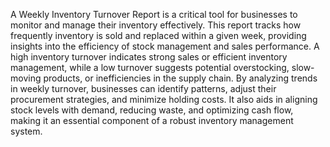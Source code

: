 A Weekly Inventory Turnover Report is a critical tool for businesses to monitor and manage their inventory effectively. This report tracks how frequently inventory is sold and replaced within a given week, providing insights into the efficiency of stock management and sales performance. A high inventory turnover indicates strong sales or efficient inventory management, while a low turnover suggests potential overstocking, slow-moving products, or inefficiencies in the supply chain. By analyzing trends in weekly turnover, businesses can identify patterns, adjust their procurement strategies, and minimize holding costs. It also aids in aligning stock levels with demand, reducing waste, and optimizing cash flow, making it an essential component of a robust inventory management system.
